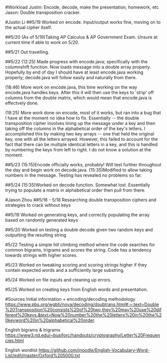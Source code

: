 #Workload
Justin: Encode, decode, make the presentation, homework, etc
Jason: Double transposition cracker.


#Justin Li
##5/19
Worked on encode. Input/output works fine, moving on to the actual cipher itself.

##5/20
(As of 5/19)Taking AP Calculus & AP Government Exam. Unsure at current time if able to work on 5/20.

##5/21
Out travelling.

##5/22
(12:25) Made progress with encode.java; specifically with the columnshift function. Now loads message into a double array properly. Hopefully by end of day I should have at least encode.java working properly; decode.java will follow easily and naturally from there.

(18:46) More work on encode.java, this time working on the way encode.java handles keys. After this it will then use the keys to 'strip' off columns from the double matrix, which would mean that encode.java is effectvely done.

(19:25) More work done on encode, most of it works, but ran into a bug that I have at the moment no idea how to fix. Essentially -- the double transposition cipher involves lining up the message under a key and then taking off the columns in the alphabetical order of the key's letters. I accomplished this by making two key arrays -- one that held the original key, one with all the letters arrayed. However, this failed to account for the fact that there can be multiple identical letters in a key, and this is handled by numbering the keys from left to right. I do not know a solution at the moment.

##5/23
(15:15)Encode officially works, probably! Will test further throughout the day and begin work on decode.java.
(15:35)Modified to allow taking numbers in the message. Testing has revealed no problems so far.

##5/24
(15:35)Worked on decode function. Somewhat lost. Essentially trying to populate a matrix in alphabetical order then pull from there.


#Jason Zhou
##5/16 - 5/18
Researching double transposition ciphers and strategies to crack without keys

##5/19
Worked on generating keys, and correctly populating the array based on randomly generated keys

##5/20
Worked on testing a double decode given two random keys and outputting the resulting string

#5/22
Testing a simple hill climbing method where the code searches for common bigrams, trigrams and scores the string. Code has a tendency towards strings with higher scores.

#5/23
Worked on tweaking scoring and scoring strings higher if they contain expected words and a sufficiently large substring.

#5/24
Worked on file inputs and cleaning up errors.

#5/25
Worked on creating keys from English words and presentation.

#Sources
Initial information + encoding/decoding methodology
https://www.pbs.org/wgbh/nova/decoding/doubtrans.html#:~:text=Double%20Transposition%20consists%20of%20two,they%20may%20use%20different%20keys.&text=Now%20number%20the%20letters%20in%20the%20keyword%20in%20alphabetical%20order.

English bigrams & trigrams
https://www3.nd.edu/~busiforc/handouts/cryptography/Letter%20Frequencies.html

English wordlist
https://github.com/jnoodle/English-Vocabulary-Word-List/edit/master/Oxford%205000.txt
